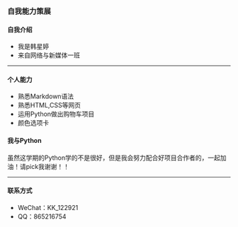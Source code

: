 ### 自我能力策展
#### 自我介绍 
* 我是韩星婷
* 来自网络与新媒体一班
*** 
#### 个人能力
* 熟悉Markdown语法
* 熟悉HTML,CSS等网页
* 运用Python做出购物车项目
* 颜色选项卡
#### 我与Python
虽然这学期的Python学的不是很好，但是我会努力配合好项目合作者的，一起加油！请pick我谢谢！！
***
#### 联系方式
* WeChat：KK_122921
* QQ：865216754
